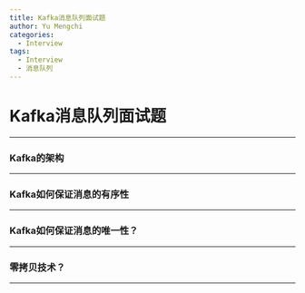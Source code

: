 ```yaml
---
title: Kafka消息队列面试题
author: Yu Mengchi
categories:
  - Interview 
tags:
  - Interview
  - 消息队列
---
```

  
# Kafka消息队列面试题

---

### Kafka的架构

---

### Kafka如何保证消息的有序性

---

### Kafka如何保证消息的唯一性？

---

### 零拷贝技术？


---

